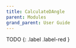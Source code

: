 ```yaml
---
title: CalculateDAngle
parent: Modules
grand_parent: User Guide
---
```


TODO
{: .label .label-red }
